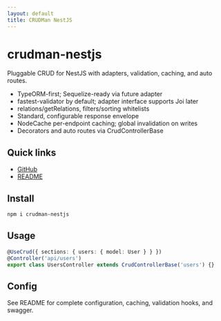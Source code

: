 ```yaml
---
layout: default
title: CRUDMan NestJS
---
```


# crudman-nestjs

Pluggable CRUD for NestJS with adapters, validation, caching, and auto routes.

- TypeORM-first; Sequelize-ready via future adapter
- fastest-validator by default; adapter interface supports Joi later
- relations/getRelations, filters/sorting whitelists
- Standard, configurable response envelope
- NodeCache per-endpoint caching; global invalidation on writes
- Decorators and auto routes via CrudControllerBase

## Quick links
- [GitHub](https://github.com/jinujd/crudman-nestjs)
- [README](../README.md)

## Install
```bash
npm i crudman-nestjs
```

## Usage
```ts
@UseCrud({ sections: { users: { model: User } } })
@Controller('api/users')
export class UsersController extends CrudControllerBase('users') {}
```

## Config
See README for complete configuration, caching, validation hooks, and swagger.
